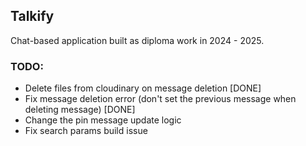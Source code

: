 ## Talkify

Chat-based application built as diploma work in 2024 - 2025.

### TODO:

- Delete files from cloudinary on message deletion [DONE]
- Fix message deletion error (don't set the previous message when deleting message) [DONE]
- Change the pin message update logic
- Fix search params build issue

